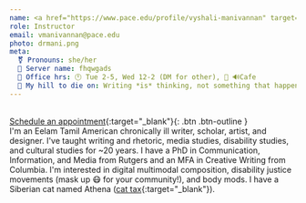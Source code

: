 ```yaml
---
name: <a href="https://www.pace.edu/profile/vyshali-manivannan" target="_blank">Dr. Vyshali Manivannan (Dr. Mani)</a>
role: Instructor
email: vmanivannan@pace.edu
photo: drmani.png
meta:
  ⚧️ Pronouns: she/her
  🥸 Server name: fhqwgads
  🍵 Office hrs: 🕛 Tue 2-5, Wed 12-2 (DM for other), 📍 🔊Cafe
  🌋 My hill to die on: Writing *is* thinking, not something that happens after thinking.
---
```

\
[Schedule an appointment](https://zcal.co/drmani/office-hrs){:target="_blank"}{: .btn .btn-outline } 
\
I'm an Eelam Tamil American chronically ill writer, scholar, artist, and designer. I've taught writing and rhetoric, media studies, disability studies, and cultural studies for ~20 years. I have a PhD in Communication, Information, and Media from Rutgers and an MFA in Creative Writing from Columbia. I'm interested in digital multimodal composition, disability justice movements (mask up 😷 for your community!), and body mods. I have a Siberian cat named Athena ([cat tax](/ws297y/assets/images/cat_tax.jpg){:target="_blank"}).
